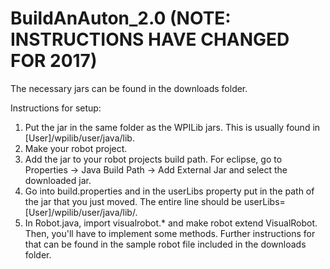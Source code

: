 # BuildAnAuton_2.0 (NOTE: INSTRUCTIONS HAVE CHANGED FOR 2017)
The necessary jars can be found in the downloads folder.

Instructions for setup:
<ol>
<li>Put the jar in the same folder as the WPILib jars. This is usually found in [User]/wpilib/user/java/lib. </li>
<li>Make your robot project. </li>
<li>Add the jar to your robot projects build path. For eclipse, go to Properties -> Java Build Path -> Add External Jar and select the downloaded jar. </li>
<li>Go into build.properties and in the userLibs property put in the path of the jar that you just moved. The entire line should be userLibs=[User]/wpilib/user/java/lib/. </li>
<li>In Robot.java, import visualrobot.* and make robot extend VisualRobot. Then, you'll have to implement some methods. Further instructions for that can be found in the sample robot file included in the downloads folder. </li>
</ol>
